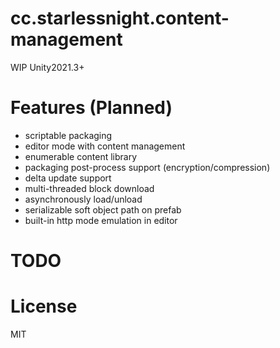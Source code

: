 # cc.starlessnight.content-management
WIP
Unity2021.3+

# Features (Planned)
* scriptable packaging 
* editor mode with content management
* enumerable content library
* packaging post-process support (encryption/compression)
* delta update support
* multi-threaded block download
* asynchronously load/unload
* serializable soft object path on prefab
* built-in http mode emulation in editor

# TODO

# License
MIT
